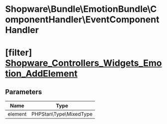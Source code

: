 # Shopware\Bundle\EmotionBundle\ComponentHandler\EventComponentHandler

# [filter] [Shopware_Controllers_Widgets_Emotion_AddElement](https://github.com/shopware/shopware/blob/5.6/engine/Shopware/Bundle/EmotionBundle/ComponentHandler/EventComponentHandler.php#L69)

## Parameters

| Name        | Type           |
| ------------- |:-------------:|
| element        | PHPStan\Type\MixedType           |
